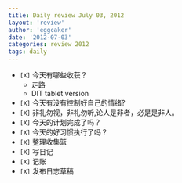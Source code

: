 ```yaml
---
title: Daily review July 03, 2012 
layout: 'review'
author: 'eggcaker'
date: '2012-07-03'
categories: review 2012
tags: daily
---
```



  * `[X]` 今天有哪些收获？ 
    * 走路 
    * DIT tablet version 
  * `[X]` 今天有没有控制好自己的情绪? 
  * `[X]` 非礼勿视，非礼勿听,论人是非者，必是是非人。 
  * `[X]` 今天的计划完成了吗？ 
  * `[X]` 今天的好习惯执行了吗？ 
  * `[X]` 整理收集篮 
  * `[X]` 写日记 
  * `[X]` 记账 
  * `[X]` 发布日志草稿 

